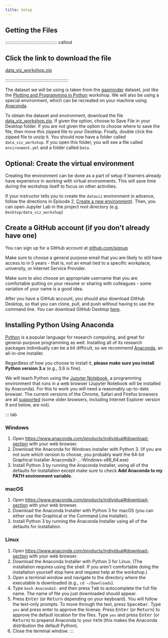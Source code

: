 ```yaml
---
title: Setup
---
```


## Getting the Files

:::::::::::::::::::::::::::::::::::::::::  callout

## Click the link to download the file

[data\_viz\_workshop.zip](files/data_viz_workshop.zip)


::::::::::::::::::::::::::::::::::::::::::::::::::

The dataset we will be using is taken from the [gapminder] dataset,
just like the [Plotting and Programming in Python](https://swcarpentry.github.io/python-novice-gapminder/) workshop.
We will also be using a special environment, which can be recreated on your machine using [Anaconda][anaconda].

To obtain the dataset and environment, download the file [data\_viz\_workshop.zip](files/data_viz_workshop.zip).
If given the option, choose to Save File in your Desktop folder. If you are not given the option to choose where to save the file, then
move this zipped file to your Desktop. Finally, double click the zipped file to unzip it.
You should now have a folder called `data_viz_workshop`. If you open this folder, you will see a file called `environment.yml` and a folder called `Data`.

## Optional: Create the virtual environment

Creating the environment can be done as a part of setup if learners already have experience in working with virtual environments. This will save time during the workshop itself to focus on other activities.

If your instructor tells you to create the `dataviz` environment in advance, follow the directions in Episode 2, [Create a new environment](episodes/02-create-new-environment.md)). Then, you can open Jupyter Lab in the project root directory (e.g. `Desktop/data_viz_workshop`)

## Create a GitHub account (if you don't already have one)

You can sign up for a GitHub account at [github.com/signup](https://github.com/signup)

Make sure to choose a general purpose email that you are likely to still have access to in 5 years - that is, not an email tied to a specific workplace, university, or Internet Service Provider.

Make sure to also choose an appropriate username that you are comfortable putting on your resume or sharing with colleagues - some variation of your name is a good idea.

After you have a GitHub account, you should also download GitHub Desktop, so that you can clone, pull, and push without having to use the command line. You can download GitHub Desktop [here](https://desktop.github.com).

## Installing Python Using Anaconda

[Python](https://python.org/) is a popular language for research computing, and great for general-purpose programming as well. Installing all of its research packages individually can be a bit difficult, so we recommend [Anaconda](https://www.anaconda.com/products/individual), an all-in-one installer.

Regardless of how you choose to install it, **please make sure you install Python version 3.x** (e.g., 3.6 is fine).

We will teach Python using the [Jupyter Notebook](https://jupyter.org/), a programming environment that runs in a web browser (Jupyter Notebook will be installed by Anaconda). For this to work you will need a reasonably up-to-date browser. The current versions of the Chrome, Safari and Firefox browsers are all [supported](https://jupyter-notebook.readthedocs.io/en/stable/notebook.html#browser-compatibility) (some older browsers, including Internet Explorer version 9 and below, are not).

::: tab

### Windows

1. Open https://www.anaconda.com/products/individual#download-section with your web browser.
1. Download the Anaconda for Windows installer with Python 3. (If you are not sure which version to choose, you probably want the 64-bit Graphical Installer Anaconda3-...-Windows-x86_64.exe)
1. Install Python 3 by running the Anaconda Installer, using all of the defaults for installation except make sure to check **Add Anaconda to my PATH environment variable.**

### macOS

1. Open https://www.anaconda.com/products/individual#download-section with your web browser.
1. Download the Anaconda Installer with Python 3 for macOS (you can either use the Graphical or the Command Line Installer).
1. Install Python 3 by running the Anaconda Installer using all of the defaults for installation.

### Linux

1. Open https://www.anaconda.com/products/individual#download-section with your web browser.
1. Download the Anaconda Installer with Python 3 for Linux. (The installation requires using the shell. If you aren't comfortable doing the installation yourself stop here and request help at the workshop.)
1. Open a terminal window and navigate to the directory where the executable is downloaded (e.g., `cd ~/Downloads`).
1. Type `bash Anaconda3-` and then press <kbd>Tab</kbd> to autocomplete the full file name. The name of file you just downloaded should appear.
1. Press <kbd>Enter</kbd> (or <kbd>Return</kbd> depending on your keyboard). You will follow the text-only prompts. To move through the text, press <kbd>Spacebar</kbd>. Type `yes` and press enter to approve the license. Press <kbd>Enter</kbd> (or <kbd>Return</kbd>) to approve the default location for the files. Type `yes` and press <kbd>Enter</kbd> (or <kbd>Return</kbd>) to prepend Anaconda to your `PATH` (this makes the Anaconda distribution the default Python).
1. Close the terminal window.
:::

[gapminder]: https://en.wikipedia.org/wiki/Gapminder_Foundation
[anaconda]: https://www.anaconda.com/

